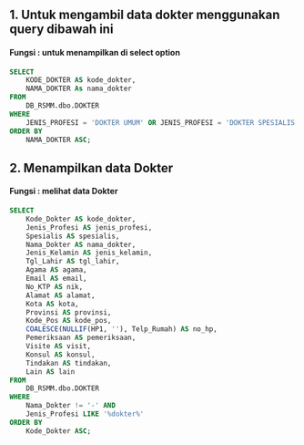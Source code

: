 ## 1. Untuk mengambil data dokter  menggunakan query dibawah ini

#### Fungsi : untuk menampilkan di select option

```sql
SELECT 
	KODE_DOKTER AS kode_dokter,
	NAMA_DOKTER As nama_dokter
FROM
	DB_RSMM.dbo.DOKTER
WHERE 
	JENIS_PROFESI = 'DOKTER UMUM' OR JENIS_PROFESI = 'DOKTER SPESIALIS' OR Spesialis =      'FISIOTERAPI' and KODE_DOKTER NOT IN('140s','TM140')
ORDER BY 
	NAMA_DOKTER ASC;
```

## 2. Menampilkan data Dokter 

#### Fungsi : melihat data Dokter

```sql
SELECT 
	Kode_Dokter AS kode_dokter,
	Jenis_Profesi AS jenis_profesi,
	Spesialis AS spesialis,
	Nama_Dokter AS nama_dokter,
	Jenis_Kelamin AS jenis_kelamin,
	Tgl_Lahir AS tgl_lahir,
	Agama AS agama,
	Email AS email,
	No_KTP AS nik,
	Alamat AS alamat,
	Kota AS kota,
	Provinsi AS provinsi,
	Kode_Pos AS kode_pos,
	COALESCE(NULLIF(HP1, ''), Telp_Rumah) AS no_hp,
	Pemeriksaan AS pemeriksaan,
	Visite AS visit,
	Konsul AS konsul,
	Tindakan AS tindakan,
	Lain AS lain
FROM
	DB_RSMM.dbo.DOKTER
WHERE
	Nama_Dokter != '-' AND
	Jenis_Profesi LIKE '%dokter%'
ORDER BY 
	Kode_Dokter ASC;
```








